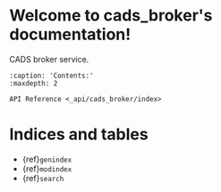 # Welcome to cads_broker's documentation!

CADS broker service.

```{toctree}
:caption: 'Contents:'
:maxdepth: 2

API Reference <_api/cads_broker/index>
```

# Indices and tables

- {ref}`genindex`
- {ref}`modindex`
- {ref}`search`
